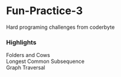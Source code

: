 # Fun-Practice-3
Hard programing challenges from coderbyte

### Highlights ###  
Folders and Cows  
Longest Common Subsequence  
Graph Traversal  
